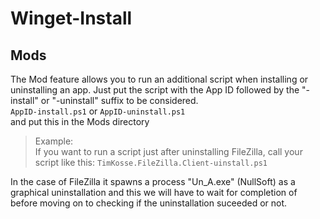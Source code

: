 # Winget-Install

## Mods

The Mod feature allows you to run an additional script when installing or uninstalling an app.
Just put the script with the App ID followed by the "-install" or "-uninstall" suffix to be considered.  
`AppID-install.ps1` or `AppID-uninstall.ps1`  
and put this in the Mods directory  
> Example:  
> If you want to run a script just after uninstalling FileZilla, call your script like this:
> `TimKosse.FileZilla.Client-uinstall.ps1`

In the case of FileZilla it spawns a process "Un_A.exe" (NullSoft) as a graphical uninstallation and this we will have to wait for completion of before moving on to checking if the uninstallation suceeded or not.
